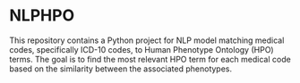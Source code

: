 # NLPHPO
This repository contains a Python project for NLP model matching medical codes, specifically ICD-10 codes, to Human Phenotype Ontology (HPO) terms. The goal is to find the most relevant HPO term for each medical code based on the similarity between the associated phenotypes.
